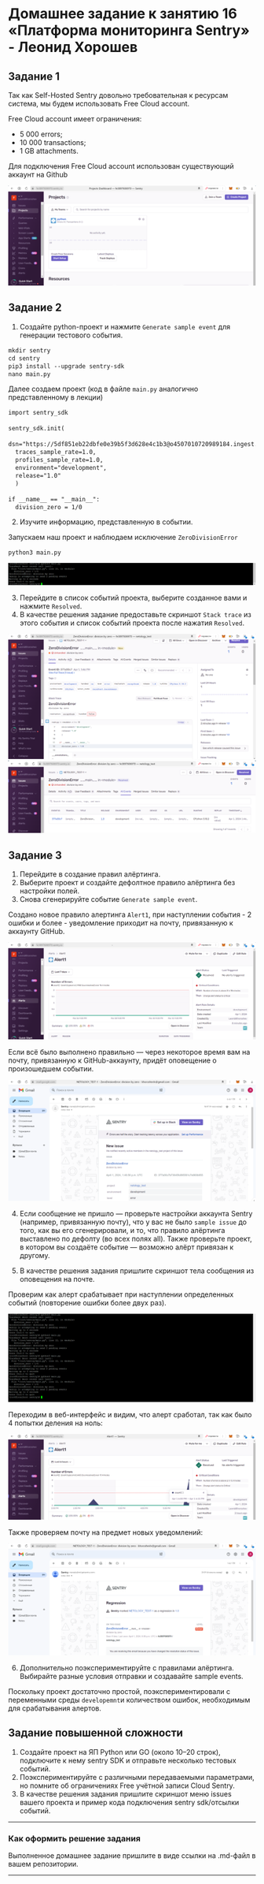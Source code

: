 # Домашнее задание к занятию 16 «Платформа мониторинга Sentry» - Леонид Хорошев

## Задание 1

Так как Self-Hosted Sentry довольно требовательная к ресурсам система, мы будем использовать Free Сloud account.

Free Cloud account имеет ограничения:

- 5 000 errors;
- 10 000 transactions;
- 1 GB attachments.

Для подключения Free Cloud account использован существующий аккаунт на Github

![Alt_text](https://github.com/LeonidKhoroshev/mnt-homeworks/blob/MNT-video/10-monitoring-05-sentry/screenshots/sentry1.png)

## Задание 2

1. Создайте python-проект и нажмите `Generate sample event` для генерации тестового события.

```
mkdir sentry
cd sentry
pip3 install --upgrade sentry-sdk
nano main.py
```

Далее создаем проект (код в файле `main.py` аналогично представленному в лекции)

```
import sentry_sdk

sentry_sdk.init(
  dsn="https://5df851eb22dbfe0e39b5f3d628e4c1b3@o4507010720989184.ingest.us.sentry.io/4507011583442944",
  traces_sample_rate=1.0,
  profiles_sample_rate=1.0,
  environment="development",
  release="1.0"
  )

if __name__ == "__main__":
  division_zero = 1/0
```

2. Изучите информацию, представленную в событии.

Запускаем наш проект и наблюдаем исключение `ZeroDivisionError`

```
python3 main.py
```

![Alt_text](https://github.com/LeonidKhoroshev/mnt-homeworks/blob/MNT-video/10-monitoring-05-sentry/screenshots/sentry2.png)

3. Перейдите в список событий проекта, выберите созданное вами и нажмите `Resolved`.
4. В качестве решения задание предоставьте скриншот `Stack trace` из этого события и список событий проекта после нажатия `Resolved`.

![Alt_text](https://github.com/LeonidKhoroshev/mnt-homeworks/blob/MNT-video/10-monitoring-05-sentry/screenshots/sentry3.png)
![Alt_text](https://github.com/LeonidKhoroshev/mnt-homeworks/blob/MNT-video/10-monitoring-05-sentry/screenshots/sentry4.png)



## Задание 3

1. Перейдите в создание правил алёртинга.
2. Выберите проект и создайте дефолтное правило алёртинга без настройки полей.
3. Снова сгенерируйте событие `Generate sample event`.

Создано новое правило алертинга `Alert1`, при наступлении события - 2 ошибки и более - уведомление приходит на почту, привязанную к аккаунту GitHub.

![Alt_text](https://github.com/LeonidKhoroshev/mnt-homeworks/blob/MNT-video/10-monitoring-05-sentry/screenshots/sentry5.png)

Если всё было выполнено правильно — через некоторое время вам на почту, привязанную к GitHub-аккаунту, придёт оповещение о произошедшем событии.

![Alt_text](https://github.com/LeonidKhoroshev/mnt-homeworks/blob/MNT-video/10-monitoring-05-sentry/screenshots/sentry6.png)

4. Если сообщение не пришло — проверьте настройки аккаунта Sentry (например, привязанную почту), что у вас не было 
`sample issue` до того, как вы его сгенерировали, и то, что правило алёртинга выставлено по дефолту (во всех полях all).
Также проверьте проект, в котором вы создаёте событие — возможно алёрт привязан к другому.

5. В качестве решения задания пришлите скриншот тела сообщения из оповещения на почте.

Проверим как алерт срабатывает при наступлении определенных событий (повторение ошибки более двух раз).

![Alt_text](https://github.com/LeonidKhoroshev/mnt-homeworks/blob/MNT-video/10-monitoring-05-sentry/screenshots/sentry7.png)

Переходим в веб-интерфейс и видим, что алерт сработал, так как было 4 попытки деления на ноль:

![Alt_text](https://github.com/LeonidKhoroshev/mnt-homeworks/blob/MNT-video/10-monitoring-05-sentry/screenshots/sentry8.png)

Также проверяем почту на предмет новых уведомлений:

![Alt_text](https://github.com/LeonidKhoroshev/mnt-homeworks/blob/MNT-video/10-monitoring-05-sentry/screenshots/sentry9.png)


6. Дополнительно поэкспериментируйте с правилами алёртинга. Выбирайте разные условия отправки и создавайте sample events.

Поскольку проект достаточно простой, поэкспериментировали с переменными среды `developemnt`и количеством ошибок, необходимым для срабатывания алертов. 

## Задание повышенной сложности

1. Создайте проект на ЯП Python или GO (около 10–20 строк), подключите к нему sentry SDK и отправьте несколько тестовых событий.
2. Поэкспериментируйте с различными передаваемыми параметрами, но помните об ограничениях Free учётной записи Cloud Sentry.
3. В качестве решения задания пришлите скриншот меню issues вашего проекта и пример кода подключения sentry sdk/отсылки событий.

---

### Как оформить решение задания

Выполненное домашнее задание пришлите в виде ссылки на .md-файл в вашем репозитории.

---
